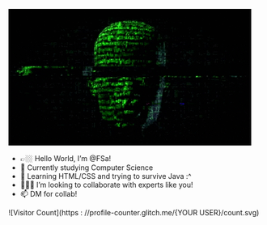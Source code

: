 ![](https://github.com/FSa-git/Images/blob/main/giphy.gif)

- 👉🏼 Hello World, I’m @FSa!
- 👀 Currently studying Computer Science
- 🌱 Learning HTML/CSS and trying to survive Java :^
- 👨🏻‍💻 I’m looking to collaborate with experts like you!
- 📫 DM for collab! 

![Visitor Count](https : //profile-counter.glitch.me/{YOUR USER}/count.svg)

<!---
FSa-git/FSa-git is a ✨ special ✨ repository because its `README.md` (this file) appears on your GitHub profile.
You can click the Preview link to take a look at your changes.
--->
